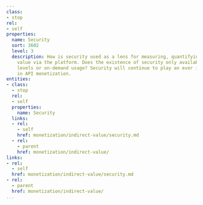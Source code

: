 ```yaml
---
class:
- stop
rel:
- self
properties:
  name: Security
  sort: 3602
  level: 3
  description: How is security used as a lens for measuring, quantifying, and delivering
    value via the platform. Does the existence of security only available at higher
    levels or on-demand usage? Security will continue to play an ever increasing role
    in API monetization.
entities:
- class:
  - stop
  rel:
  - self
  properties:
    name: Security
  links:
  - rel:
    - self
    href: monetization/indirect-value/security.md
  - rel:
    - parent
    href: monetization/indirect-value/
links:
- rel:
  - self
  href: monetization/indirect-value/security.md
- rel:
  - parent
  href: monetization/indirect-value/
...
```

